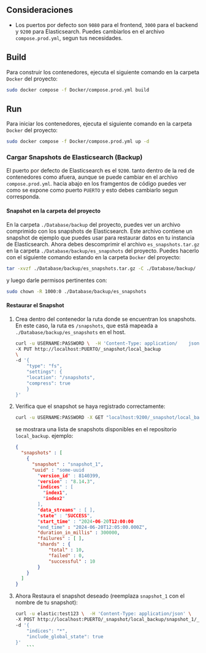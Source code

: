 
## Consideraciones

- Los puertos por defecto son `9080` para el frontend, `3000` para el backend y `9200` para Elasticsearch. Puedes cambiarlos en el archivo `compose.prod.yml`, segun tus necesidades.


## Build 
Para construir los contenedores, ejecuta el siguiente comando en la carpeta `Docker` del proyecto:

```bash
sudo docker compose -f Docker/compose.prod.yml build
```

## Run
Para iniciar los contenedores, ejecuta el siguiente comando en la carpeta `Docker` del
proyecto:

```bash
sudo docker compose -f Docker/compose.prod.yml up -d
```

### Cargar Snapshots de Elasticsearch (Backup)

El puerto por defecto de Elasticsearch es el `9200`. tanto dentro de la red de contenedores como afuera, aunque se puede cambiar en el archivo `compose.prod.yml`. hacia abajo en los framgentos de código puedes ver como se expone como puerto `PUERTO` y esto debes cambiarlo segun corresponda.

#### Snapshot en la carpeta del proyecto
En la carpeta `./Database/backup` del proyecto, puedes ver un archivo comprimido con los snapshots de Elasticsearch. Este archivo contiene un snapshot de ejemplo que puedes usar para restaurar datos en tu instancia de Elasticsearch.
Ahora debes descomprimir el archivo `es_snapshots.tar.gz` en la carpeta `./Database/backup/es_snapshots` del proyecto. Puedes hacerlo con el siguiente comando estando en la carpeta `Docker` del proyecto:

```bash
tar -xvzf ./Database/backup/es_snapshots.tar.gz -C ./Database/backup/
```
y luego darle permisos pertinentes con:
```bash
sudo chown -R 1000:0 ./Database/backup/es_snapshots 
```

#### Restaurar el Snapshot

 1.  Crea dentro del contenedor la ruta donde se encuentran los snapshots. En este caso, la ruta es `/snapshots`, que está mapeada a `./Database/backup/es_snapshots` en el host.
 
        ```bash
        curl -u USERNAME:PASSWORD \  -H 'Content-Type: application/    json' \              
        -X PUT http://localhost:PUERTO/_snapshot/local_backup
        \
        -d '{
            "type": "fs",
            "settings": {
            "location": "/snapshots",
            "compress": true
            }
        }'
        ```
 2.   Verifica que el snapshot se haya registrado correctamente:

        ```bash
        curl -u USERNAME:PASSWORD -X GET "localhost:9200/_snapshot/local_backup/_all?pretty"
        ```
        se mostrara una lista de snapshots disponibles en el repositorio `local_backup`. ejemplo:
        ```json
        {
          "snapshots" : [
            {
              "snapshot" : "snapshot_1",
              "uuid" : "some-uuid
                "version_id" : 8140399,
                "version" : "8.14.3",
                "indices" : [
                  "index1",
                  "index2"
                ],
                "data_streams" : [ ],
                "state" : "SUCCESS",
                "start_time" : "2024-06-20T12:00:00
                "end_time" : "2024-06-20T12:05:00.000Z",
                "duration_in_millis" : 300000,
                "failures" : [ ],
                "shards" : {
                    "total" : 10,
                    "failed" : 0,
                    "successful" : 10
                }
            }
          ]
        }
        ``` 


 3. Ahora Restaura el snapshot deseado (reemplaza `snapshot_1` con el nombre de tu snapshot):

    ```bash
    curl -u elastic:test123 \  -H 'Content-Type: application/json' \             
    -X POST http://localhost:PUERTO/_snapshot/local_backup/snapshot_1/_restore \
    -d '{
        "indices": "*",
        "include_global_state": true
    }'
        ``` 